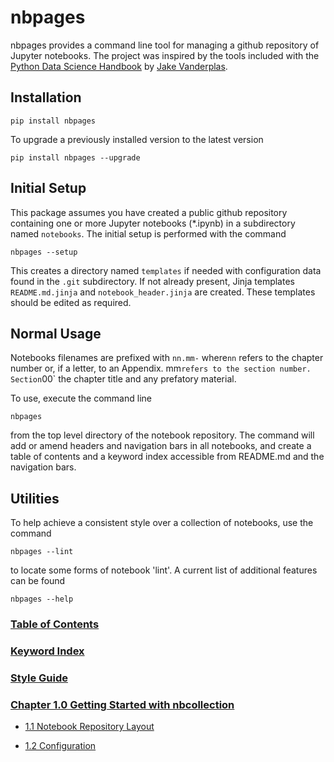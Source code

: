 
[//]: # (The README.md is produced automatically by nbpages. Make changes by edittin templates/README.md.jinja.)
# nbpages

nbpages provides a command line tool for managing a github repository of Jupyter notebooks. The project was
inspired by the tools included with the
[Python Data Science Handbook](https://github.com/jakevdp/PythonDataScienceHandbook) by
[Jake Vanderplas](https://github.com/jakevdp).

## Installation

    pip install nbpages

To upgrade a previously installed version to the latest version

    pip install nbpages --upgrade

## Initial Setup

This package assumes you have created a public github repository containing one or more Jupyter notebooks (*.ipynb) in a
subdirectory named `notebooks`. The initial setup is performed with the command

    nbpages --setup

This creates a directory named `templates` if needed with configuration data found in the `.git` subdirectory. If not
already present, Jinja templates `README.md.jinja` and `notebook_header.jinja` are created. These templates should be
edited as required.

## Normal Usage

Notebooks filenames are prefixed with `nn.mm-` where`nn` refers to the chapter number or, if a letter, to an Appendix.
mm` refers to the section number. Section `00` the chapter title and any prefatory material.

To use, execute the command line

    nbpages

from the top level directory of the notebook repository. The command will add or amend headers and navigation bars in
all notebooks, and create a table of contents and a keyword index accessible from README.md and the navigation bars.

## Utilities

To help achieve a consistent style over a collection of notebooks, use the command

    nbpages --lint

to locate some forms of notebook 'lint'.  A current list of additional features can be found

    nbpages --help



### [Table of Contents](http://nbviewer.jupyter.org/github/jckantor/nbpages/blob/master/notebooks/toc.ipynb?flush=true)

### [Keyword Index](http://nbviewer.jupyter.org/github/jckantor/nbpages/blob/master/notebooks/index.ipynb?flush=true)


### [Style Guide](http://nbviewer.jupyter.org/github/jckantor/nbpages/blob/master/notebooks/00.00-Style-Guide.ipynb)


### [Chapter 1.0 Getting Started with nbcollection](http://nbviewer.jupyter.org/github/jckantor/nbpages/blob/master/notebooks/01.00-Getting-Started-with-nbcollection.ipynb)

- [1.1 Notebook Repository Layout](http://nbviewer.jupyter.org/github/jckantor/nbpages/blob/master/notebooks/01.01-Notebook-Repository-Layout.ipynb)

- [1.2 Configuration](http://nbviewer.jupyter.org/github/jckantor/nbpages/blob/master/notebooks/01.02-Configuration.ipynb)
